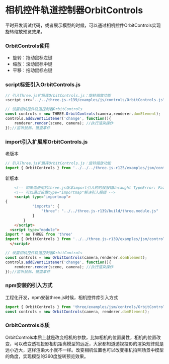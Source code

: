 
# 相机控件轨道控制器OrbitControls

平时开发调试代码，或者展示模型的时候，可以通过相机控件OrbitControls实现旋转缩放预览效果。

### OrbitControls使用

- 旋转：拖动鼠标左键
- 缩放：滚动鼠标中键
- 平移：拖动鼠标右键

### script标签引入OrbitControls.js

```JavaScript
// 引入Three.js扩展库OrbitControls.js：旋转缩放功能
<script src="../../three.js-r139/examples/js/controls/OrbitControls.js"></script>
```
```JavaScript
// 设置相机控件轨道控制器OrbitControls
const controls = new THREE.OrbitControls(camera,renderer.domElement);
controls.addEventListener('change', function(){
    renderer.render(scene, camera); //执行渲染操作
});//监听鼠标、键盘事件
```

### import引入扩展库OrbitControls.js

老版本
```JavaScript
// 引入Three.js扩展库OrbitControls.js：旋转缩放功能
import { OrbitControls } from '../../../three.js-r125/examples/jsm/controls/OrbitControls.js';
```
新版本
```html
    <!-- 如果你使用的three.js版本import引入的时候报错Uncaught TypeError: Failed to resolve module specifier "three". Relative references must start with either "/", "./", or "../". -->
    <!-- 可以通过设置type="importmap"解决引入报错 -->
    <script type="importmap">
{
			"imports": {
				"three": "../../three.js-r139/build/three.module.js"
			}
		}
	</script>
  <script type="module">
import * as THREE from 'three'
import { OrbitControls } from '../../three.js-r139/examples/jsm/controls/OrbitControls.js'
  </script>
```

```JavaScript
// 设置相机控件轨道控制器OrbitControls
const controls = new OrbitControls(camera,renderer.domElement);
controls.addEventListener('change', function(){
    renderer.render(scene, camera); //执行渲染操作
});//监听鼠标、键盘事件
```

### npm安装的引入方式

工程化开发，npm安装three.js时候，相机控件库引入方式
```JavaScript
import { OrbitControls } from 'three/examples/jsm/controls/OrbitControls.js';
const controls = new OrbitControls(camera, renderer.domElement);
```


### OrbitControls本质

OrbitControls本质上就是改变相机的参数，比如相机的位置属性，相机的位置改变，可以改变透视投影相机距离模型的远近，大家都知道透视投影的渲染规律就是远小近大，这样渲染大小就不一样。改变相机位置也可以改变相机拍照场景中模型的角度，实现模型的360度旋转预览效果。

